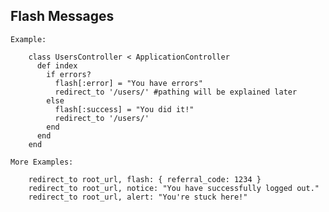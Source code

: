 ## Flash Messages

    Example:

        class UsersController < ApplicationController
          def index
            if errors?
              flash[:error] = "You have errors"
              redirect_to '/users/' #pathing will be explained later
            else
              flash[:success] = "You did it!"
              redirect_to '/users/'
            end
          end
        end

    More Examples:
    
        redirect_to root_url, flash: { referral_code: 1234 }
        redirect_to root_url, notice: "You have successfully logged out."
        redirect_to root_url, alert: "You're stuck here!"
